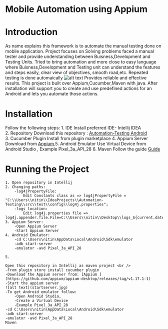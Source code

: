 # Mobile Automation using Appium

# Introduction
As name explains this framework is to automate the manual testing done on mobile application.
Project focuses on Solving problems faced a manual tester and provide understanding between Buisness,Development and Testing Units.
Tried to bring automation and more close to easy language where Buisness,Development and Testing unit can understand the features and steps easily, clear view of objectives, smooth road,etc.
Repeated testing is done automaically
![alt text](https://github.com/[username]/[reponame]/blob/[branch]/testrepeat.jpg?raw=true)
Provides reliable and effective results.
This project is built over Appium,Cucumber,Maven with java.
After installation will support you to create and use predefined actions for an Android and lets you automate those actions. 


# Installation

Follow the following steps:
	1. IDE 
		Install preferred IDE- Intellij IDEA <br />
	2. Repository
		Download this repository : [Automation-Testing Android](https://github.com/nitindoodhiya/Automation-Testing/archive/master.zip)<br />
	3. Cucumber Plugin
		Install from plugin marketplace
	4. Appium Server
		Download from [Appium ](https://github.com/appium/appium-desktop/releases/tag/v1.17.1-1)
	5. Android Emulator
		Use Virtual Device from Android Studio , Example Pixel_3a_API_28
	6. Maven 
		Follow the guide [Guide ](https://www.javatpoint.com/how-to-install-maven)
# Running the Project
	1. Open repository in Intellij
	2. Changing paths:
		-log4jPropertyFile:
			Edit Constants class as => log4jPropertyFile = "C:\\Users\\nitin\\IdeaProjects\\Automation-Testing\\src\\test\\config\\log4j.properties";
		-logs location:
			Edit log4j.properties file => log4j.appender.file.File=C:\\Users\\nitin\\Desktop\\logs_${current.date.time}.log
	3. Appium Server:
		-Open Appium Server
		-Start Appium Server
	4. Android Emulator:
		-cd C:\Users\nitin\AppData\Local\Android\Sdk\emulator
		-adb start-server
		-emulator -avd Pixel_3a_API_28
		
	5.   
	
	Open this repository in Intellij as maven project <br />
	-From plugin store install cucumber plugin
	-Download the Appium server from: [Appium ](https://github.com/appium/appium-desktop/releases/tag/v1.17.1-1)
	-Start the appium server
	![alt text](startserver.jpg)
	-To get Android emulator follow:
		-Open Android Studio, 
		-Create a Virtual Device 
		-Example Pixel_3a_API_28
	-cd C:\Users\nitin\AppData\Local\Android\Sdk\emulator
	-adb start-server
	-emulator -avd Pixel_3a_API_28
	Maven 
		

	

